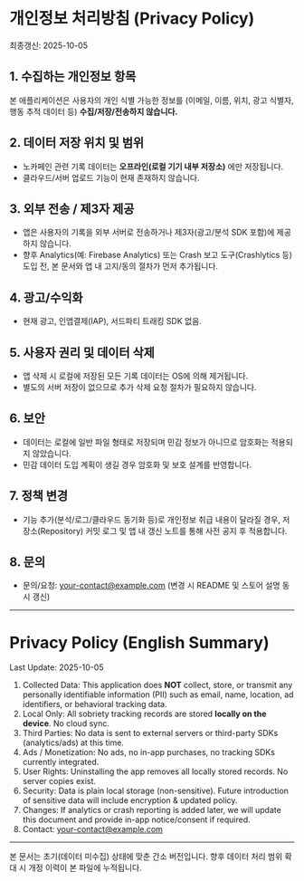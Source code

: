 # 개인정보 처리방침 (Privacy Policy)

최종갱신: 2025-10-05

## 1. 수집하는 개인정보 항목
본 애플리케이션은 사용자의 개인 식별 가능한 정보를 (이메일, 이름, 위치, 광고 식별자, 행동 추적 데이터 등) **수집/저장/전송하지 않습니다.**

## 2. 데이터 저장 위치 및 범위
- 노카페인 관련 기록 데이터는 **오프라인(로컬 기기 내부 저장소)** 에만 저장됩니다.
- 클라우드/서버 업로드 기능이 현재 존재하지 않습니다.

## 3. 외부 전송 / 제3자 제공
- 앱은 사용자의 기록을 외부 서버로 전송하거나 제3자(광고/분석 SDK 포함)에 제공하지 않습니다.
- 향후 Analytics(예: Firebase Analytics) 또는 Crash 보고 도구(Crashlytics 등) 도입 전, 본 문서와 앱 내 고지/동의 절차가 먼저 추가됩니다.

## 4. 광고/수익화
- 현재 광고, 인앱결제(IAP), 서드파티 트래킹 SDK 없음.

## 5. 사용자 권리 및 데이터 삭제
- 앱 삭제 시 로컬에 저장된 모든 기록 데이터는 OS에 의해 제거됩니다.
- 별도의 서버 저장이 없으므로 추가 삭제 요청 절차가 필요하지 않습니다.

## 6. 보안
- 데이터는 로컬에 일반 파일 형태로 저장되며 민감 정보가 아니므로 암호화는 적용되지 않았습니다.
- 민감 데이터 도입 계획이 생길 경우 암호화 및 보호 설계를 반영합니다.

## 7. 정책 변경
- 기능 추가(분석/로그/클라우드 동기화 등)로 개인정보 취급 내용이 달라질 경우, 저장소(Repository) 커밋 로그 및 앱 내 갱신 노트를 통해 사전 공지 후 적용합니다.

## 8. 문의
- 문의/요청: your-contact@example.com (변경 시 README 및 스토어 설명 동시 갱신)

---
# Privacy Policy (English Summary)
Last Update: 2025-10-05

1. Collected Data: This application does **NOT** collect, store, or transmit any personally identifiable information (PII) such as email, name, location, ad identifiers, or behavioral tracking data.
2. Local Only: All sobriety tracking records are stored **locally on the device**. No cloud sync.
3. Third Parties: No data is sent to external servers or third-party SDKs (analytics/ads) at this time.
4. Ads / Monetization: No ads, no in-app purchases, no tracking SDKs currently integrated.
5. User Rights: Uninstalling the app removes all locally stored records. No server copies exist.
6. Security: Data is plain local storage (non-sensitive). Future introduction of sensitive data will include encryption & updated policy.
7. Changes: If analytics or crash reporting is added later, we will update this document and provide in-app notice/consent if required.
8. Contact: your-contact@example.com

---
본 문서는 초기(데이터 미수집) 상태에 맞춘 간소 버전입니다. 향후 데이터 처리 범위 확대 시 개정 이력이 본 파일에 누적됩니다.
